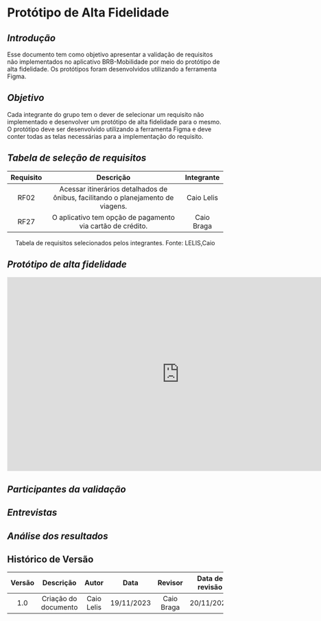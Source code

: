 # Protótipo de Alta Fidelidade


## *Introdução*

Esse documento tem como objetivo apresentar a validação de requisitos não implementados no aplicativo BRB-Mobilidade por meio do protótipo de alta fidelidade. Os protótipos foram desenvolvidos utilizando a ferramenta Figma.

## *Objetivo*

Cada integrante do grupo tem o dever de selecionar um requisito não implementado e desenvolver um protótipo de alta fidelidade para o mesmo. O protótipo deve ser desenvolvido utilizando a ferramenta Figma e deve conter todas as telas necessárias para a implementação do requisito.

## *Tabela de seleção de requisitos*

| Requisito | Descrição | Integrante |
|:---------:|:---------:|:----------:|
| RF02 | Acessar itinerários detalhados de ônibus, facilitando o planejamento de viagens. | Caio Lelis |
| RF27 | O aplicativo tem opção de pagamento via cartão de crédito. | Caio Braga |

<div style="text-align: center">
<p>Tabela de requisitos selecionados pelos integrantes. Fonte: LELIS,Caio</p>
</div>


## *Protótipo de alta fidelidade*


<iframe style="border: 1px solid rgba(0, 0, 0, 0.1);" width="800" height="450" src="https://www.figma.com/embed?embed_host=share&url=https%3A%2F%2Fwww.figma.com%2Fproto%2FCJHhvdYCuzGETzEC38SZ4m%2FPrototipoRequisitos%3Ftype%3Ddesign%26node-id%3D1-60%26t%3DK3Zlene7GlIdBznF-1%26scaling%3Dscale-down%26page-id%3D0%3A1%26starting-point-node-id%3D1%3A60%26show-proto-sidebar%3D1%26mode%3Ddesign" allowfullscreen></iframe>



## *Participantes da validação*






## *Entrevistas*


## *Análise dos resultados*



## Histórico de Versão

| Versão |          Descrição              |     Autor      |      Data      |   Revisor     |    Data de revisão    |  
|:------:|:-------------------------------:|:--------------:|:--------------:|:-------------:|:---------------------:|
|  1.0   | Criação do documento  |   Caio Lelis   |   19/11/2023   | Caio Braga  |    20/11/2023  |